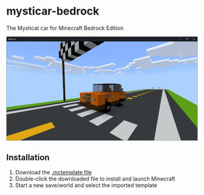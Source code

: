 # mysticar-bedrock
The Mysticat car for Minecraft Bedrock Edition

![Mysticar](/mysticar-bedrock.png)

## Installation
1. Download the [.mctemplate file](https://github.com/kirbycope/mysticar-bedrock/raw/main/mysticar-bedrock.mctemplate)
1. Double-click the downloaded file to install and launch Minecraft
1. Start a new save/world and select the imported template
